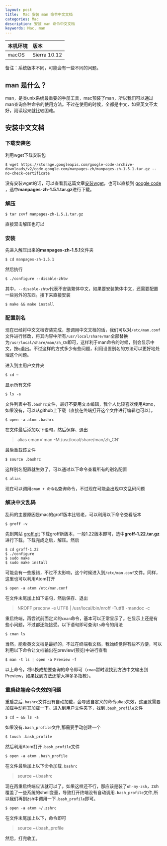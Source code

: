 ```yaml
---
layout: post
title:  Mac 安装 man 命令中文文档
categories: Mac
description: 安装 man 命令中文文档
keywords: Mac, man
---
```


|本机环境|版本|
|:---|:---|
|macOS|Sierra 10.12|

备注：系统版本不同，可能会有一些不同的问题。

## man 是什么？
man，是类unix系统最重要的手册工具，mac预装了man，所以我们可以通过man查询各种命令的使用方法。不过在使用的时候，全都是中文，如果英文不太好，阅读起来就比较困难。

## 安装中文文档

### 下载安装包
利用wget下载安装包

```
$ wget https://storage.googleapis.com/google-code-archive-downloads/v2/code.google.com/manpages-zh/manpages-zh-1.5.1.tar.gz --no-check-certificate
```
没有安装wget的话，可以查看我这篇文章[安装wget](http://www.jianshu.com/p/f6b290710262)，也可以直接到 [google code](https://code.google.com/archive/p/manpages-zh/downloads) ，选中**manpages-zh-1.5.1.tar.gz**进行下载。

### 解压
```
$ tar zxvf manpages-zh-1.5.1.tar.gz
```
直接双击解压也可以

### 安装
先进入解压出来的**manpages-zh-1.5.1**文件夹

```
$ cd manpages-zh-1.5.1
```
然后执行

```
$ ./configure --disable-zhtw
```
其中，`--disable-zhtw`代表不安装繁体中文，如果要安装繁体中文，还需要配置一些另外的东西。接下来直接安装

```
$ make && make install
```

### 配置别名
现在已经将中文文档安装完成，想调用中文文档的话，我们可以对`/etc/man.conf`文件进行修改，将其内容中所有`/usr/local/share/man`全部替换为`/usr/local/share/man/zh_CN`即可，这样利于man命令的时候，则会显示中文，按`q`退出。不过这样的方式多少有些问题，利用设置别名的方法可以更好地处理这个问题。

进入到主用户文件夹

```
$ cd ~
```
显示所有文件

```
$ ls -a
```
文件列表中有`.bashrc`文件，最好不要用文本编辑，我个人比较喜欢使用Atmo，如果没有，可以从github上下载（直接在终端打开这个文件进行编辑也可以）。

```
$ open -a atom .bashrc
```
在文件最后添加以下语句，然后保存、退出

> alias cman='man -M /usr/local/share/man/zh_CN'

最后重载该文件

```
$ source .bashrc
```
这样别名配置就生效了，可以通过以下命令查看所有的别名配置

```
$ alias
```
现在可以调用`cman + 命令名`查询命令，不过现在可能会出现中文乱码问题

### 解决中文乱码
乱码的主要原因是mac的groff版本比较老，可以利用以下命令查看版本

```
$ groff -v
```
先到网站 [groff.git](http://git.savannah.gnu.org/cgit/groff.git) 下载groff新版本，一般1.22版本即可，选中**groff-1.22.tar.gz**进行下载。下载完成之后，解压。然后

```
$ cd groff-1.22
$ ./configure
$ sudo make
$ sudo make install
```
可能会有一些报错，不过不太影响，这个时候进入到`/etc/man.conf`文件。同样，这里也可以利用Atom打开

```
$ open -a atom /etc/man.conf
```
在文件末尾加上如下语句，然后保存、退出

> NROFF preconv -e UTF8 \| /usr/local/bin/nroff -Tutf8 -mandoc -c

重启终端，再尝试前面定义的`cman`命令，基本可以正常显示了。在显示上还是有些小问题，不过都还能接受。以下语句即可查询`ls`命令的用法

```
$ cman ls
```
当然，能看英文文档是最好的，不过在终端看文档，我始终觉得有些不方便，可以利用以下命令让文档输出在preview(预览)中进行查看

```
$ man -t ls | open -a Preview -f
```
以上命令，将ls换成想要查询的命令即可（`cman`暂时没找到方法中文输出到Preview，如果找到方法还望大神多多指教）。

### 重启终端命令失效的问题
重启之后`.bashrc`文件没有自动加载，会导致自定义的命令alias失效，这里就需要加载手动将其加载一下。进入到用户文件夹下，找到`.bash_profile`文件

```
$ cd ~ && ls -a
```
如果没有`.bash_profile`文件,那需要手动创建一个

```
$ touch .bash_profile
```
然后利用Atom打开`.bash_profile`文件

```
$ open -a atom .bash_profile
```
在文件最后加上以下命令加载`.bashrc`

> source ~/.bashrc

现在再重启终端应该就可以了。如果这样还不行，那应该是装了`oh-my-zsh`，zsh覆盖了一些系统的shell变量，导致打开终端没有自动调用`.bash_profile`文件,所以我们再到zsh中调用一下`.bash_profile`即可。

```
$ open -a atom ~/.zshrc
```
在文件末尾加上以下，命令即可

> source ~/.bash_profile

然后，打完收工。